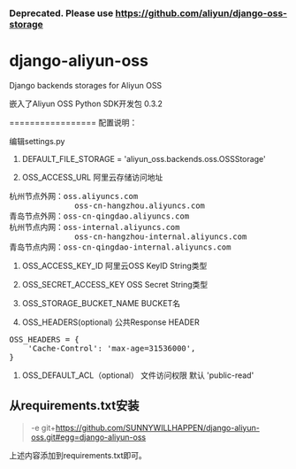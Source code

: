 ### Deprecated. Please use  https://github.com/aliyun/django-oss-storage


django-aliyun-oss
=================

Django backends storages for Aliyun OSS

嵌入了Aliyun OSS Python SDK开发包 0.3.2

=================
配置说明：

编辑settings.py

1. DEFAULT_FILE_STORAGE = 'aliyun_oss.backends.oss.OSSStorage'

1. OSS_ACCESS_URL 阿里云存储访问地址 
<pre>
杭州节点外网：oss.aliyuncs.com
              oss-cn-hangzhou.aliyuncs.com
青岛节点外网：oss-cn-qingdao.aliyuncs.com
杭州节点内网：oss-internal.aliyuncs.com   
              oss-cn-hangzhou-internal.aliyuncs.com
青岛节点内网：oss-cn-qingdao-internal.aliyuncs.com
</pre>
1. OSS_ACCESS_KEY_ID  阿里云OSS KeyID  String类型

1. OSS_SECRET_ACCESS_KEY     OSS Secret  String类型

1. OSS_STORAGE_BUCKET_NAME   BUCKET名


1. OSS_HEADERS(optional)  公共Response HEADER 
<pre>
OSS_HEADERS = {
    'Cache-Control': 'max-age=31536000',
}
</pre>

1. OSS_DEFAULT_ACL（optional） 文件访问权限 默认 'public-read'





## 从requirements.txt安装

> -e git+https://github.com/SUNNYWILLHAPPEN/django-aliyun-oss.git#egg=django-aliyun-oss
> 

上述内容添加到requirements.txt即可。
